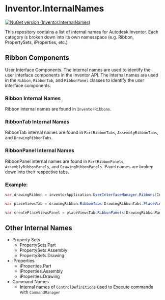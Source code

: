 # Inventor.InternalNames

[![NuGet version (Inventor.InternalNames)](https://buildstats.info/nuget/Inventor.InternalNames)](https://www.nuget.org/packages/Inventor.InternalNames)

This repository contains a list of internal names for Autodesk Inventor. Each category is broken down into its own namesspace (e.g. Ribbon, PropertySets, iProperties, etc.)

## Ribbon Components

 User Interface Components. The internal names are used to identify the user interface components in the Inventor API. The internal names are used in the `Ribbon`, `RibbonTab`, and `RibbonPanel` classes to identify the user interface components.

### Ribbon Internal Names

Ribbon internal names are found in `InventorRibbons`. 

### RibbonTab Internal Names

RibbonTab internal names are found in `PartRibbonTabs`, `AssemblyRibbonTabs`, and `DrawingRibbonTabs`.

### RibbonPanel Internal Names

RibbonPanel internal names are found in `PartRibbonPanels`, `AssemblyRibbonPanels`, and `DrawingRibbonPanels`. Panel names are broken down into their respective tabs.

### Example:
```csharp
var drawingRibbon = inventorApplication.UserInterfaceManager.Ribbons[InventorRibbons.Drawing];

var placeViewsTab = drawingRibbon.RibbonTabs[DrawingRibbonTabs.PlaceViews];

var createPlaceViewsPanel = placeViewsTab.RibbonPanels[DrawingRibbonPanels.PlaceViews.Create];
```

## Other Internal Names

* Property Sets
  * PropertySets.Part
  * PropertySets.Assembly
  * PropertySets.Drawing
* iProperties
  * iProperties.Part
  * iProperties.Assembly
  * iProperties.Drawing
* Command Names
  * Internal names of `ControlDefinitions` used to Execute commands with `CommandManager`
